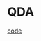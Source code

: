 # QDA

[code](https://github.com/hchoi256/ai-boot-camp/blob/main/ai/machine-learning/unsupervised-learning/pca/principal_component_analysis.ipynb)
